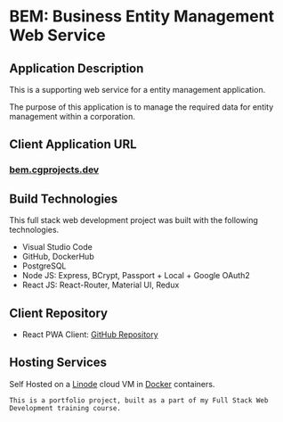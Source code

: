 # BEM: Business Entity Management Web Service

## Application Description
This is a supporting web service for a entity management application.

The purpose of this application is to manage the required data for entity management within a corporation.

## Client Application URL
### [bem.cgprojects.dev](https://bem.cgprojects.dev)

## Build Technologies
This full stack web development project was built with the following technologies.

- Visual Studio Code
- GitHub, DockerHub
- PostgreSQL
- Node JS: Express, BCrypt, Passport + Local + Google OAuth2
- React JS: React-Router, Material UI, Redux

## Client Repository
- React PWA Client: [GitHub Repository](https://github.com/c-garraway/bem-client)

## Hosting Services

Self Hosted on a [Linode](https://www.linode.com/) cloud VM in [Docker](https://www.docker.com/) containers.

`This is a portfolio project, built as a part of my Full Stack Web Development training course.`

